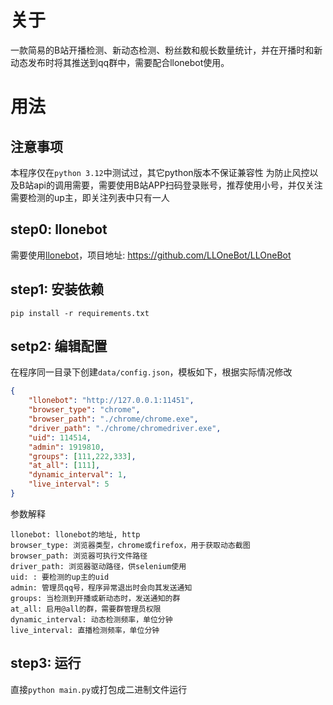# 关于
一款简易的B站开播检测、新动态检测、粉丝数和舰长数量统计，并在开播时和新动态发布时将其推送到qq群中，需要配合llonebot使用。

# 用法
## 注意事项
本程序仅在`python 3.12`中测试过，其它python版本不保证兼容性
为防止风控以及B站api的调用需要，需要使用B站APP扫码登录账号，推荐使用小号，并仅关注需要检测的up主，即关注列表中只有一人

## step0: llonebot
需要使用[llonebot](https://github.com/LLOneBot/LLOneBot)，项目地址: https://github.com/LLOneBot/LLOneBot

## step1: 安装依赖
`pip install -r requirements.txt`

## setp2: 编辑配置
在程序同一目录下创建`data/config.json`，模板如下，根据实际情况修改

```json
{
    "llonebot": "http://127.0.0.1:11451",
    "browser_type": "chrome",
    "browser_path": "./chrome/chrome.exe",
    "driver_path": "./chrome/chromedriver.exe",
    "uid": 114514,
    "admin": 1919810,
    "groups": [111,222,333],
    "at_all": [111],
    "dynamic_interval": 1,
    "live_interval": 5
}
```

参数解释
```
llonebot: llonebot的地址, http
browser_type: 浏览器类型，chrome或firefox，用于获取动态截图
browser_path: 浏览器可执行文件路径
driver_path: 浏览器驱动路径，供selenium使用
uid: : 要检测的up主的uid
admin: 管理员qq号，程序异常退出时会向其发送通知
groups: 当检测到开播或新动态时，发送通知的群
at_all: 启用@all的群，需要群管理员权限
dynamic_interval: 动态检测频率，单位分钟
live_interval: 直播检测频率，单位分钟
```

## step3: 运行
直接`python main.py`或打包成二进制文件运行

